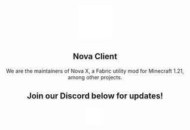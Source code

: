 <div align="center">
  <p>
    <img src="https://raw.githubusercontent.com/novax-client/.github/refs/heads/main/logo.png" alt="Nova Logo" />
  </p>
  
  ## **Nova Client**

  <p>
    We are the maintainers of Nova X, a Fabric utility mod for Minecraft 1.21, among other projects.
  </p>

  ## **Join our Discord below for updates!**
  
  <a href="https://discord.gg/EhFEShFY3b">
    <img src="https://raw.githubusercontent.com/novax-client/.github/refs/heads/main/discord.png" alt="Discord Server" />
  </a>
</div>

